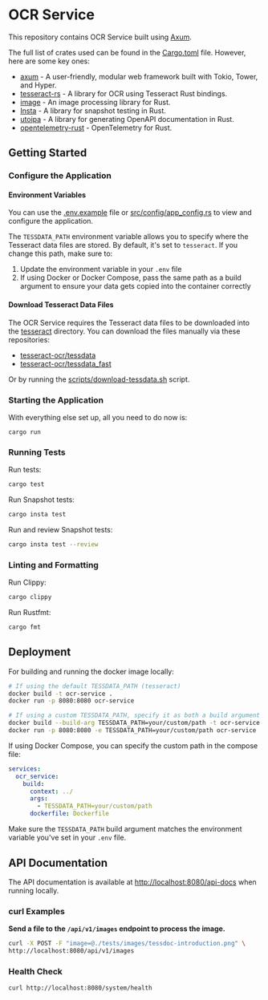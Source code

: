 # OCR Service

This repository contains OCR Service built using [Axum](https://github.com/tokio-rs/axum).

The full list of crates used can be found in the [Cargo.toml](./Cargo.toml) file. However, here are some key ones:

- [axum](https://github.com/tokio-rs/axum) - A user-friendly, modular web framework built with Tokio, Tower, and Hyper.
- [tesseract-rs](https://github.com/cafercangundogdu/tesseract-rs) - A library for OCR using Tesseract Rust bindings.
- [image](https://github.com/image-rs/image) - An image processing library for Rust.
- [Insta](https://insta.rs/) - A library for snapshot testing in Rust.
- [utoipa](https://github.com/juhaku/utoipa) - A library for generating OpenAPI documentation in Rust.
- [opentelemetry-rust](https://github.com/open-telemetry/opentelemetry-rust) - OpenTelemetry for Rust.

## Getting Started

### Configure the Application

#### Environment Variables

You can use the [.env.example](./.env.example) file or [src/config/app_config.rs](./src/config/app_config.rs) to view and configure the application.

The `TESSDATA_PATH` environment variable allows you to specify where the Tesseract data files are stored. By default, it's set to `tesseract`. If you change this path, make sure to:

1. Update the environment variable in your `.env` file
2. If using Docker or Docker Compose, pass the same path as a build argument to ensure your data gets copied into the container correctly

#### Download Tesseract Data Files

The OCR Service requires the Tesseract data files to be downloaded into the [tesseract](./tesseract) directory. You can download the files manually via these repositories:

- [tesseract-ocr/tessdata](https://github.com/tesseract-ocr/tessdata)
- [tesseract-ocr/tessdata_fast](https://github.com/tesseract-ocr/tessdata_fast)

Or by running the [scripts/download-tessdata.sh](./scripts/README.md) script.

### Starting the Application

With everything else set up, all you need to do now is:

```shell
cargo run
```

### Running Tests

Run tests:

```sh
cargo test
```

Run Snapshot tests:

```sh
cargo insta test
```

Run and review Snapshot tests:

```sh
cargo insta test --review
```

### Linting and Formatting

Run Clippy:

```sh
cargo clippy
```

Run Rustfmt:

```sh
cargo fmt
```

## Deployment

For building and running the docker image locally:

```sh
# If using the default TESSDATA_PATH (tesseract)
docker build -t ocr-service .
docker run -p 8080:8080 ocr-service

# If using a custom TESSDATA_PATH, specify it as both a build argument and environment variable
docker build --build-arg TESSDATA_PATH=your/custom/path -t ocr-service .
docker run -p 8080:8080 -e TESSDATA_PATH=your/custom/path ocr-service
```

If using Docker Compose, you can specify the custom path in the compose file:

```yaml
services:
  ocr_service:
    build:
      context: ../
      args:
        - TESSDATA_PATH=your/custom/path
      dockerfile: Dockerfile
```

Make sure the `TESSDATA_PATH` build argument matches the environment variable you've set in your `.env` file.

## API Documentation

The API documentation is available at [http://localhost:8080/api-docs](http://localhost:8080/api-docs) when running locally.

### curl Examples

**Send a file to the `/api/v1/images` endpoint to process the image.**

```bash
curl -X POST -F "image=@./tests/images/tessdoc-introduction.png" \
http://localhost:8080/api/v1/images
```

### Health Check

```bash
curl http://localhost:8080/system/health
```
